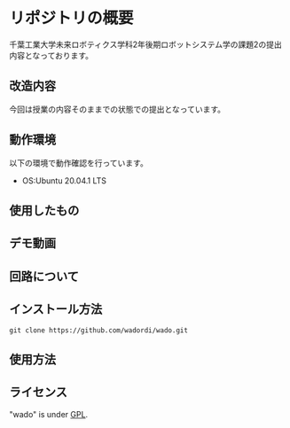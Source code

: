 # リポジトリの概要
千葉工業大学未来ロボティクス学科2年後期ロボットシステム学の課題2の提出内容となっております。

## 改造内容
今回は授業の内容そのままでの状態での提出となっています。

## 動作環境
以下の環境で動作確認を行っています。
* OS:Ubuntu 20.04.1 LTS

## 使用したもの

## デモ動画

## 回路について

## インストール方法
`git clone https://github.com/wadordi/wado.git`

## 使用方法

## ライセンス
"wado" is under [GPL](http://www.gnu.org/licenses/gpl-3.0.html).
